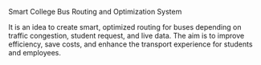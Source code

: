 Smart College Bus Routing and Optimization System 

It is an idea to create smart, optimized routing for buses depending on traffic congestion, student request, and live data. The aim is to improve efficiency, save costs, and enhance the transport experience for students and employees.
